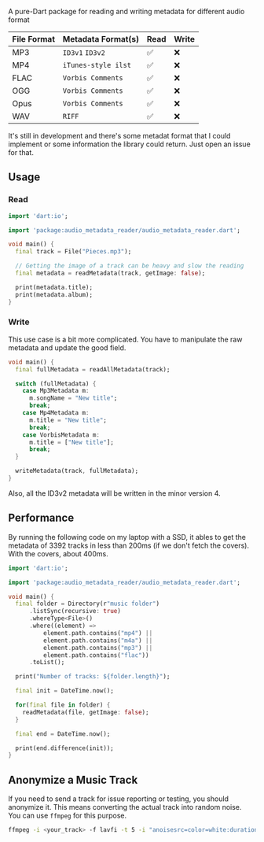 A pure-Dart package for reading and writing metadata for different audio format

| File Format | Metadata Format(s)  | Read | Write |
| ----------- | ------------------- | ---- | ----- |
| MP3         | `ID3v1` `ID3v2`     | ✅   | ❌    |
| MP4         | `iTunes-style ilst` | ✅   | ❌    |
| FLAC        | `Vorbis Comments`   | ✅   | ❌    |
| OGG         | `Vorbis Comments`   | ✅   | ❌    |
| Opus        | `Vorbis Comments`   | ✅   | ❌    |
| WAV         | `RIFF`              | ✅   | ❌    |

It's still in development and there's some metadat format that I could implement or some information the library could return. Just open an issue for that.

## Usage

### Read

```dart
import 'dart:io';

import 'package:audio_metadata_reader/audio_metadata_reader.dart';

void main() {
  final track = File("Pieces.mp3");

  // Getting the image of a track can be heavy and slow the reading
  final metadata = readMetadata(track, getImage: false);

  print(metadata.title);
  print(metadata.album);
}
```

### Write

This use case is a bit more complicated. You have to manipulate the raw metadata and update the good field.

```dart
void main() {
  final fullMetadata = readAllMetadata(track);

  switch (fullMetadata) {
    case Mp3Metadata m:
      m.songName = "New title";
      break;
    case Mp4Metadata m:
      m.title = "New title";
      break;
    case VorbisMetadata m:
      m.title = ["New title"];
      break;
  }

  writeMetadata(track, fullMetadata);
}
```

Also, all the ID3v2 metadata will be written in the minor version 4.

## Performance

By running the following code on my laptop with a SSD, it ables to get the metadata of 3392 tracks in less than 200ms (if we don't fetch the covers). With the covers, about 400ms.

```dart
import 'dart:io';

import 'package:audio_metadata_reader/audio_metadata_reader.dart';

void main() {
  final folder = Directory(r"music folder")
      .listSync(recursive: true)
      .whereType<File>()
      .where((element) =>
          element.path.contains("mp4") ||
          element.path.contains("m4a") ||
          element.path.contains("mp3") ||
          element.path.contains("flac"))
      .toList();

  print("Number of tracks: ${folder.length}");

  final init = DateTime.now();

  for(final file in folder) {
    readMetadata(file, getImage: false);
  }

  final end = DateTime.now();

  print(end.difference(init));
}
```

## Anonymize a Music Track

If you need to send a track for issue reporting or testing, you should anonymize it. This means converting the actual track into random noise. You can use `ffmpeg` for this purpose.

```bash
ffmpeg -i <your_track> -f lavfi -t 5 -i "anoisesrc=color=white:duration=5" -map_metadata 0 -map 1:a -t 5 <output_track>
```